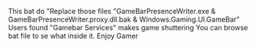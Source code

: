 This bat do "Replace those files "GameBarPresenceWriter.exe & GameBarPresenceWriter.proxy.dll.bak & Windows.Gaming.UI.GameBar"
Users found "Gamebar Services" makes game shuttering
You can browse bat file to se what inside it. Enjoy Gamer
